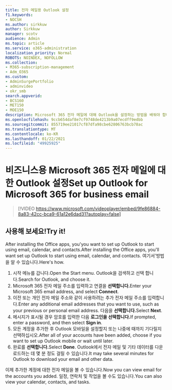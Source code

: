 ```yaml
---
title: 전자 메일용 Outlook 설정
f1.keywords:
- NOCSH
ms.author: sirkkuw
author: Sirkkuw
manager: scotv
audience: Admin
ms.topic: article
ms.service: o365-administration
localization_priority: Normal
ROBOTS: NOINDEX, NOFOLLOW
ms.collection:
- M365-subscription-management
- Adm_O365
ms.custom:
- AdminSurgePortfolio
- adminvideo
- okr_smb
search.appverid:
- BCS160
- MET150
- MOE150
description: Microsoft 365 전자 메일에 대해 Outlook을 설정하는 방법을 배워야 합니다.
ms.openlocfilehash: 9ccb654daf8e7cf9748de4213b9a07ecdff9edbb
ms.sourcegitcommit: 855719ee21017cf87dfa98cbe62806763bcb78ac
ms.translationtype: MT
ms.contentlocale: ko-KR
ms.lasthandoff: 01/22/2021
ms.locfileid: "49925925"
---
```

# <a name="set-up-outlook-for-microsoft-365-for-business-email"></a><span data-ttu-id="2efc1-103">비즈니스용 Microsoft 365 전자 메일에 대한 Outlook 설정</span><span class="sxs-lookup"><span data-stu-id="2efc1-103">Set up Outlook for Microsoft 365 for business email</span></span> 

> [!VIDEO https://www.microsoft.com/videoplayer/embed/9fe86884-8a83-42cc-bca9-61a12e6dad31?autoplay=false]

## <a name="try-it"></a><span data-ttu-id="2efc1-104">사용해 보세요!</span><span class="sxs-lookup"><span data-stu-id="2efc1-104">Try it!</span></span>

<span data-ttu-id="2efc1-105">After installing the Office apps, you&#39;you want to set up Outlook to start using email, calendar, and contacts.</span><span class="sxs-lookup"><span data-stu-id="2efc1-105">After installing the Office apps, you&#39;ll want set up Outlook to start using email, calendar, and contacts.</span></span> <span data-ttu-id="2efc1-106">여기서&#39;방법을 알 수 있습니다.</span><span class="sxs-lookup"><span data-stu-id="2efc1-106">Here&#39;s how.</span></span>

1. <span data-ttu-id="2efc1-107">시작 메뉴를 갑니다.</span><span class="sxs-lookup"><span data-stu-id="2efc1-107">Open the Start menu.</span></span> <span data-ttu-id="2efc1-108">Outlook을 검색하고 선택 합니다.</span><span class="sxs-lookup"><span data-stu-id="2efc1-108">Search for Outlook, and choose it.</span></span>
2. <span data-ttu-id="2efc1-109">Microsoft 365 전자 메일 주소를 입력하고 연결을 **선택합니다.**</span><span class="sxs-lookup"><span data-stu-id="2efc1-109">Enter your Microsoft 365 email address, and select  **Connect**.</span></span>
3. <span data-ttu-id="2efc1-110">이전 또는 개인 전자 메일 주소와 같이 사용하려는 추가 전자 메일 주소를 입력합니다.</span><span class="sxs-lookup"><span data-stu-id="2efc1-110">Enter any additional email addresses that you want to use, such as your previous or personal email address.</span></span> <span data-ttu-id="2efc1-111">다음을 **선택합니다.**</span><span class="sxs-lookup"><span data-stu-id="2efc1-111">Select  **Next**.</span></span>
4. <span data-ttu-id="2efc1-112">메시지가 표시될 경우 암호를 입력한 다음 **로그인을 선택합니다.**</span><span class="sxs-lookup"><span data-stu-id="2efc1-112">If prompted, enter a password, and then select  **Sign in**.</span></span>
5. <span data-ttu-id="2efc1-113">모든 계정을 추가한 후 Outlook 모바일을 설정할지 또는 나중에 때까지 기다릴지 선택하십시오.</span><span class="sxs-lookup"><span data-stu-id="2efc1-113">After all of your accounts have been added, choose if you want to set up Outlook mobile or wait until later.</span></span>
6. <span data-ttu-id="2efc1-114">완료를 **선택합니다.**</span><span class="sxs-lookup"><span data-stu-id="2efc1-114">Select  **Done**.</span></span> <span data-ttu-id="2efc1-115">Outlook에서 전자 메일 및 기타 데이터를 다운로드하는 데 몇 분 정도 걸릴 수 있습니다.</span><span class="sxs-lookup"><span data-stu-id="2efc1-115">It may take several minutes for Outlook to download your email and other data.</span></span>

<span data-ttu-id="2efc1-116">이제 추가한 계정에 대한 전자 메일을 볼 수 있습니다.</span><span class="sxs-lookup"><span data-stu-id="2efc1-116">Now you can view email for the accounts you added.</span></span> <span data-ttu-id="2efc1-117">일정, 연락처 및 작업을 볼 수도 있습니다.</span><span class="sxs-lookup"><span data-stu-id="2efc1-117">You can also view your calendar, contacts, and tasks.</span></span>